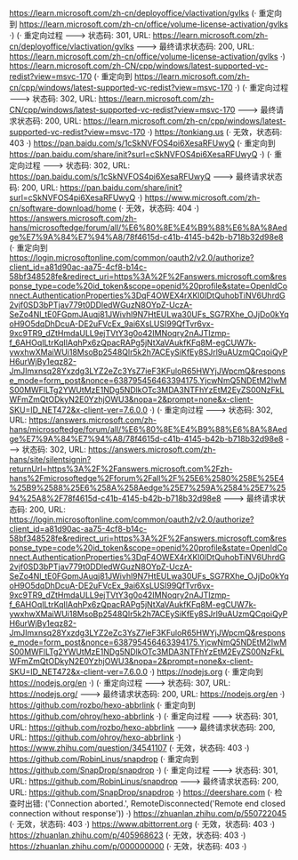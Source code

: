 https://learn.microsoft.com/zh-cn/deployoffice/vlactivation/gvlks (· 重定向到 https://learn.microsoft.com/zh-cn/office/volume-license-activation/gvlks ·)
(· 重定向过程 ---> 状态码: 301, URL: https://learn.microsoft.com/zh-cn/deployoffice/vlactivation/gvlks ---> 最终请求状态码: 200, URL: https://learn.microsoft.com/zh-cn/office/volume-license-activation/gvlks ·)
https://learn.microsoft.com/zh-CN/cpp/windows/latest-supported-vc-redist?view=msvc-170 (· 重定向到 https://learn.microsoft.com/zh-cn/cpp/windows/latest-supported-vc-redist?view=msvc-170 ·)
(· 重定向过程 ---> 状态码: 302, URL: https://learn.microsoft.com/zh-CN/cpp/windows/latest-supported-vc-redist?view=msvc-170 ---> 最终请求状态码: 200, URL: https://learn.microsoft.com/zh-cn/cpp/windows/latest-supported-vc-redist?view=msvc-170 ·)
https://tonkiang.us (· 无效，状态码: 403 ·)
https://pan.baidu.com/s/1cSkNVFOS4pi6XesaRFUwyQ (· 重定向到 https://pan.baidu.com/share/init?surl=cSkNVFOS4pi6XesaRFUwyQ ·)
(· 重定向过程 ---> 状态码: 302, URL: https://pan.baidu.com/s/1cSkNVFOS4pi6XesaRFUwyQ ---> 最终请求状态码: 200, URL: https://pan.baidu.com/share/init?surl=cSkNVFOS4pi6XesaRFUwyQ ·)
https://www.microsoft.com/zh-cn/software-download/home (· 无效，状态码: 404 ·)
https://answers.microsoft.com/zh-hans/microsoftedge/forum/all/%E6%80%8E%E4%B9%88%E6%8A%8Aedge%E7%9A%84%E7%94%A8/78f4615d-c41b-4145-b42b-b718b32d98e8 (· 重定向到 https://login.microsoftonline.com/common/oauth2/v2.0/authorize?client_id=a81d90ac-aa75-4cf8-b14c-58bf348528fe&redirect_uri=https%3A%2F%2Fanswers.microsoft.com&response_type=code%20id_token&scope=openid%20profile&state=OpenIdConnect.AuthenticationProperties%3DqF4OWEX4rXKl0lDtQuhobTiNV6UhrdG2vjf0SD3bPTjav779t0DDledWGuzN8OYpZ-UczA-SeZo4Nl_tE0FGpmJAuqj81JWivhl9N7HtEULwa30UFs_SG7RXhe_OJjDo0kYqoH9O5dqDhDcuA-DE2uFVcEx_9ai6XsLUSI99QfTvr6vx-9xc9TR9_dZtHmdaULL9ejTVtY3g0o42IMNoqry2nAJTIzmp-f_6AHOqILtrKqIlAqhPx6zQpacRAPg5jNtXaVAukfKFq8M-egCUW7k-ywxhwXMaiWUi18MsoBp2548Qlr5k2h7ACEySiKfEy8SJrl9uAUzmQCqoiQyPH6urWjBy1eqz82-JmJImxnsq28Yxzdg3LYZ2eZc3YsZ7ieF3KFuloR65HWYjJWpcmQ&response_mode=form_post&nonce=638795456463394175.YjcwNmQ5NDEtM2IwMS00MWFlLTg2YWUtMzE1NDg5NDlkOTc3MDA3NTFhYzEtM2EyZS00NzFkLWFmZmQtODkyN2E0YzhjOWU3&nopa=2&prompt=none&x-client-SKU=ID_NET472&x-client-ver=7.6.0.0 ·)
(· 重定向过程 ---> 状态码: 302, URL: https://answers.microsoft.com/zh-hans/microsoftedge/forum/all/%E6%80%8E%E4%B9%88%E6%8A%8Aedge%E7%9A%84%E7%94%A8/78f4615d-c41b-4145-b42b-b718b32d98e8 ---> 状态码: 302, URL: https://answers.microsoft.com/zh-hans/site/silentsignin?returnUrl=https%3A%2F%2Fanswers.microsoft.com%2Fzh-hans%2Fmicrosoftedge%2Fforum%2Fall%2F%25E6%2580%258E%25E4%25B9%2588%25E6%258A%258Aedge%25E7%259A%2584%25E7%2594%25A8%2F78f4615d-c41b-4145-b42b-b718b32d98e8 ---> 最终请求状态码: 200, URL: https://login.microsoftonline.com/common/oauth2/v2.0/authorize?client_id=a81d90ac-aa75-4cf8-b14c-58bf348528fe&redirect_uri=https%3A%2F%2Fanswers.microsoft.com&response_type=code%20id_token&scope=openid%20profile&state=OpenIdConnect.AuthenticationProperties%3DqF4OWEX4rXKl0lDtQuhobTiNV6UhrdG2vjf0SD3bPTjav779t0DDledWGuzN8OYpZ-UczA-SeZo4Nl_tE0FGpmJAuqj81JWivhl9N7HtEULwa30UFs_SG7RXhe_OJjDo0kYqoH9O5dqDhDcuA-DE2uFVcEx_9ai6XsLUSI99QfTvr6vx-9xc9TR9_dZtHmdaULL9ejTVtY3g0o42IMNoqry2nAJTIzmp-f_6AHOqILtrKqIlAqhPx6zQpacRAPg5jNtXaVAukfKFq8M-egCUW7k-ywxhwXMaiWUi18MsoBp2548Qlr5k2h7ACEySiKfEy8SJrl9uAUzmQCqoiQyPH6urWjBy1eqz82-JmJImxnsq28Yxzdg3LYZ2eZc3YsZ7ieF3KFuloR65HWYjJWpcmQ&response_mode=form_post&nonce=638795456463394175.YjcwNmQ5NDEtM2IwMS00MWFlLTg2YWUtMzE1NDg5NDlkOTc3MDA3NTFhYzEtM2EyZS00NzFkLWFmZmQtODkyN2E0YzhjOWU3&nopa=2&prompt=none&x-client-SKU=ID_NET472&x-client-ver=7.6.0.0 ·)
https://nodejs.org (· 重定向到 https://nodejs.org/en ·)
(· 重定向过程 ---> 状态码: 307, URL: https://nodejs.org/ ---> 最终请求状态码: 200, URL: https://nodejs.org/en ·)
https://github.com/rozbo/hexo-abbrlink (· 重定向到 https://github.com/ohroy/hexo-abbrlink ·)
(· 重定向过程 ---> 状态码: 301, URL: https://github.com/rozbo/hexo-abbrlink ---> 最终请求状态码: 200, URL: https://github.com/ohroy/hexo-abbrlink ·)
https://www.zhihu.com/question/34541107 (· 无效，状态码: 403 ·)
https://github.com/RobinLinus/snapdrop (· 重定向到 https://github.com/SnapDrop/snapdrop ·)
(· 重定向过程 ---> 状态码: 301, URL: https://github.com/RobinLinus/snapdrop ---> 最终请求状态码: 200, URL: https://github.com/SnapDrop/snapdrop ·)
https://deershare.com (· 检查时出错: ('Connection aborted.', RemoteDisconnected('Remote end closed connection without response')) ·)
https://zhuanlan.zhihu.com/p/550722045 (· 无效，状态码: 403 ·)
https://www.qbittorrent.org (· 无效，状态码: 403 ·)
https://zhuanlan.zhihu.com/p/405968623 (· 无效，状态码: 403 ·)
https://zhuanlan.zhihu.com/p/000000000 (· 无效，状态码: 403 ·)
